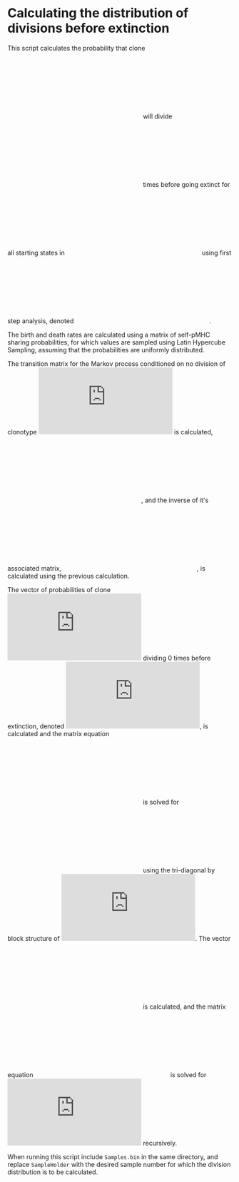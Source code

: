 # Calculating the distribution of divisions before extinction

This script calculates the probability that clone ![equation](https://latex.codecogs.com/svg.latex?i) will divide ![equation](https://latex.codecogs.com/svg.latex?k) times before going extinct for all starting states in ![equation](https://latex.codecogs.com/svg.latex?%5Cmathcal%7BA%7D%5E%7B0%7D) using first step analysis, denoted ![equation](https://latex.codecogs.com/svg.latex?%5Cmathcal%7BD%7D_%7Bi%2Ck%7D).

The birth and death rates are calculated using a matrix of self-pMHC sharing probabilities, for which values are sampled using Latin Hypercube Sampling, assuming that the probabilities are uniformly distributed.

The transition matrix for the Markov process conditioned on no division of clonotype ![equation](https://latex.codecogs.com/svg.latex?i) is calculated, ![equation](https://latex.codecogs.com/svg.latex?%5Cmathbf%7BP%7D%5E%7B%28i%29%7D), and the inverse of it's associated matrix, ![equation](https://latex.codecogs.com/svg.latex?%5Cleft%28%5Cmathbf%7BW%7D%5E%7B%28i%29%7D%20%5Cright%29%5E%7B-1%7D%3D%5Cmathbf%7BI%7D-%5Cmathbf%7BP%7D%5E%7B%28i%29%7D), is calculated using the previous calculation.

The vector of probabilities of clone ![equation](https://latex.codecogs.com/svg.latex?i) dividing 0 times before extinction, denoted ![equation](https://latex.codecogs.com/svg.latex?%5Cmathbf%7Bd%7D%5E%7B%28i%29%7D_%7B0%7D), is calculated and the matrix equation ![equation](https://latex.codecogs.com/svg.latex?%5Cleft%28%5Cmathbf%7BI%7D-%5Cmathbf%7BP%7D%5E%7B%28i%29%7D%5Cright%29%5Cmathcal%7BD%7D_%7Bi%2C0%7D%3D%5Cmathbf%7Bd%7D%5E%7B%28i%29%7D_%7B0%7D) is solved for ![equation](https://latex.codecogs.com/svg.latex?%5Cmathcal%7BD%7D_%7Bi%2C0%7D) using the tri-diagonal by block structure of ![equation](https://latex.codecogs.com/svg.latex?%5Cmathbf%7BI%7D-%5Cmathbf%7BP%7D%5E%7B%28i%29%7D). The vector ![equation](https://latex.codecogs.com/svg.latex?%5Cleft%28%5Cmathbf%7Bd%7D%5E%7B%28i%29%7D_%7B%5Cell%7D%5Cright%29_%7B%5Ctextrm%7Bpos%7D_%7BS%2Ck%7D%28n%2C%5Ceta%29%7D%3Dp_%7Bnn%5E%7B%28&plus;i%29%7D%7D%5Cmathcal%7BD%7D_%7Bi%2C%5Cell-1%7D) is calculated, and the matrix equation ![equation](https://latex.codecogs.com/svg.latex?%5Cleft%28%5Cmathbf%7BI%7D-%5Cmathbf%7BP%7D%5E%7B%28i%29%7D%5Cright%29%5Cmathcal%7BD%7D_%7Bi%2C%5Cell%7D%3D%5Cmathbf%7Bd%7D%5E%7B%28i%29%7D_%7B%5Cell%7D) is solved for ![equation](https://latex.codecogs.com/svg.latex?%5Cmathcal%7BD%7D_%7Bi%2C%5Cell%7D) recursively. 

When running this script include `Samples.bin` in the same directory, and replace `SampleHolder` with the desired sample number for which the division distribution is to be calculated.